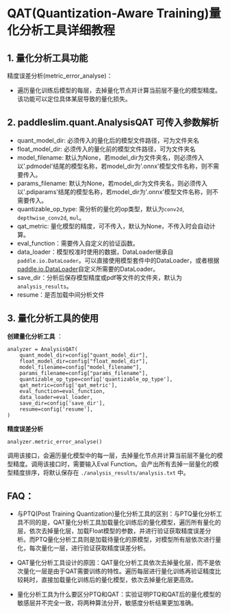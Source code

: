 # QAT(Quantization-Aware Training)量化分析工具详细教程

## 1. 量化分析工具功能
精度误差分析(metric_error_analyse)：
 - 遍历量化训练后模型的每层，去掉量化节点并计算当前层不量化的模型精度。该功能可以定位具体某层导致的量化损失。


## 2. paddleslim.quant.AnalysisQAT 可传入参数解析

- quant_model_dir: 必须传入的量化后的模型文件路径，可为文件夹名
- float_model_dir: 必须传入的量化前的模型文件路径，可为文件夹名
- model_filename: 默认为None，若model_dir为文件夹名，则必须传入以'.pdmodel'结尾的模型名称，若model_dir为'.onnx'模型文件名称，则不需要传入。
- params_filename: 默认为None，若model_dir为文件夹名，则必须传入以'.pdiparams'结尾的模型名称，若model_dir为'.onnx'模型文件名称，则不需要传入。
- quantizable_op_type: 需分析的量化的op类型，默认为`conv2d`, `depthwise_conv2d`, `mul`。
- qat_metric: 量化模型的精度，可不传入，默认为None，不传入时会自动计算。
- eval_function：需要传入自定义的验证函数。
- data_loader：模型校准时使用的数据，DataLoader继承自`paddle.io.DataLoader`。可以直接使用模型套件中的DataLoader，或者根据[paddle.io.DataLoader](https://www.paddlepaddle.org.cn/documentation/docs/zh/api/paddle/io/DataLoader_cn.html#dataloader)自定义所需要的DataLoader。
- save_dir：分析后保存模型精度或pdf等文件的文件夹，默认为`analysis_results`。
- resume：是否加载中间分析文件




## 3. 量化分析工具的使用
**创建量化分析工具** ：
```
analyzer = AnalysisQAT(
    quant_model_dir=config["quant_model_dir"],
    float_model_dir=config["float_model_dir"],
    model_filename=config["model_filename"],
    params_filename=config["params_filename"],
    quantizable_op_type=config['quantizable_op_type'],
    qat_metric=config['qat_metric'],
    eval_function=eval_function,
    data_loader=eval_loader,
    save_dir=config['save_dir'],
    resume=config['resume'],
)
```


**精度误差分析**
```
analyzer.metric_error_analyse()
```
调用该接口，会遍历量化模型中的每一层，去掉量化节点并计算当前层不量化的模型精度。调用该接口时，需要输入Eval Function。会产出所有去掉一层量化的模型精度排序，将默认保存在 `./analysis_results/analysis.txt` 中。


## FAQ：
- 与PTQ(Post Training Quantization)量化分析工具的区别：与PTQ量化分析工具不同的是，QAT量化分析工具加载量化训练后的量化模型，遍历所有量化的层，依次去掉量化层，加载Float模型的参数，并进行验证获取精度误差分析。而PTQ量化分析工具则是加载待量化的原模型，对模型所有层依次进行量化，每次量化一层，进行验证获取精度误差分析。

- QAT量化分析工具设计的原因：QAT量化分析工具依次去掉量化层，而不是依次量化一层是由于QAT需要训练的特性。遍历每层进行量化训练再验证精度比较耗时，直接加载量化训练后的量化模型，依次去掉量化层更高效。

- 量化分析工具为什么要区分PTQ和QAT：实验证明PTQ和QAT后的量化模型的敏感层并不完全一致，将两种算法分开，敏感度分析结果更加准确。
